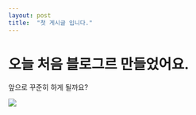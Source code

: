 ```yaml
---
layout: post
title:  "첫 게시글 입니다."
---
```


# 오늘 처음 블로그르 만들었어요.
앞으로 꾸준히 하게 될까요?


![](image-20220905230600443.jpeg)




